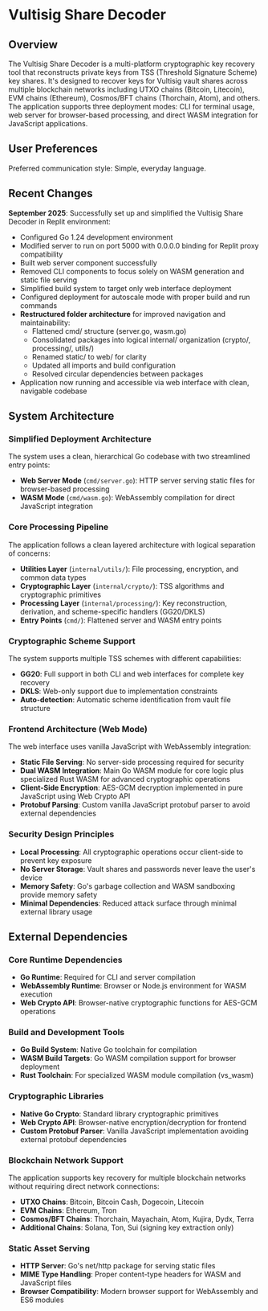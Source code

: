 # Vultisig Share Decoder

## Overview

The Vultisig Share Decoder is a multi-platform cryptographic key recovery tool that reconstructs private keys from TSS (Threshold Signature Scheme) key shares. It's designed to recover keys for Vultisig vault shares across multiple blockchain networks including UTXO chains (Bitcoin, Litecoin), EVM chains (Ethereum), Cosmos/BFT chains (Thorchain, Atom), and others. The application supports three deployment modes: CLI for terminal usage, web server for browser-based processing, and direct WASM integration for JavaScript applications.

## User Preferences

Preferred communication style: Simple, everyday language.

## Recent Changes

**September 2025**: Successfully set up and simplified the Vultisig Share Decoder in Replit environment:
- Configured Go 1.24 development environment
- Modified server to run on port 5000 with 0.0.0.0 binding for Replit proxy compatibility
- Built web server component successfully
- Removed CLI components to focus solely on WASM generation and static file serving
- Simplified build system to target only web interface deployment
- Configured deployment for autoscale mode with proper build and run commands
- **Restructured folder architecture** for improved navigation and maintainability:
  - Flattened cmd/ structure (server.go, wasm.go)
  - Consolidated packages into logical internal/ organization (crypto/, processing/, utils/)
  - Renamed static/ to web/ for clarity
  - Updated all imports and build configuration
  - Resolved circular dependencies between packages
- Application now running and accessible via web interface with clean, navigable codebase

## System Architecture

### Simplified Deployment Architecture
The system uses a clean, hierarchical Go codebase with two streamlined entry points:
- **Web Server Mode** (`cmd/server.go`): HTTP server serving static files for browser-based processing
- **WASM Mode** (`cmd/wasm.go`): WebAssembly compilation for direct JavaScript integration

### Core Processing Pipeline
The application follows a clean layered architecture with logical separation of concerns:
- **Utilities Layer** (`internal/utils/`): File processing, encryption, and common data types
- **Cryptographic Layer** (`internal/crypto/`): TSS algorithms and cryptographic primitives
- **Processing Layer** (`internal/processing/`): Key reconstruction, derivation, and scheme-specific handlers (GG20/DKLS)
- **Entry Points** (`cmd/`): Flattened server and WASM entry points

### Cryptographic Scheme Support
The system supports multiple TSS schemes with different capabilities:
- **GG20**: Full support in both CLI and web interfaces for complete key recovery
- **DKLS**: Web-only support due to implementation constraints
- **Auto-detection**: Automatic scheme identification from vault file structure

### Frontend Architecture (Web Mode)
The web interface uses vanilla JavaScript with WebAssembly integration:
- **Static File Serving**: No server-side processing required for security
- **Dual WASM Integration**: Main Go WASM module for core logic plus specialized Rust WASM for advanced cryptographic operations
- **Client-Side Encryption**: AES-GCM decryption implemented in pure JavaScript using Web Crypto API
- **Protobuf Parsing**: Custom vanilla JavaScript protobuf parser to avoid external dependencies

### Security Design Principles
- **Local Processing**: All cryptographic operations occur client-side to prevent key exposure
- **No Server Storage**: Vault shares and passwords never leave the user's device
- **Memory Safety**: Go's garbage collection and WASM sandboxing provide memory safety
- **Minimal Dependencies**: Reduced attack surface through minimal external library usage

## External Dependencies

### Core Runtime Dependencies
- **Go Runtime**: Required for CLI and server compilation
- **WebAssembly Runtime**: Browser or Node.js environment for WASM execution
- **Web Crypto API**: Browser-native cryptographic functions for AES-GCM operations

### Build and Development Tools
- **Go Build System**: Native Go toolchain for compilation
- **WASM Build Targets**: Go WASM compilation support for browser deployment
- **Rust Toolchain**: For specialized WASM module compilation (vs_wasm)

### Cryptographic Libraries
- **Native Go Crypto**: Standard library cryptographic primitives
- **Web Crypto API**: Browser-native encryption/decryption for frontend
- **Custom Protobuf Parser**: Vanilla JavaScript implementation avoiding external protobuf dependencies

### Blockchain Network Support
The application supports key recovery for multiple blockchain networks without requiring direct network connections:
- **UTXO Chains**: Bitcoin, Bitcoin Cash, Dogecoin, Litecoin
- **EVM Chains**: Ethereum, Tron
- **Cosmos/BFT Chains**: Thorchain, Mayachain, Atom, Kujira, Dydx, Terra
- **Additional Chains**: Solana, Ton, Sui (signing key extraction only)

### Static Asset Serving
- **HTTP Server**: Go's net/http package for serving static files
- **MIME Type Handling**: Proper content-type headers for WASM and JavaScript files
- **Browser Compatibility**: Modern browser support for WebAssembly and ES6 modules
